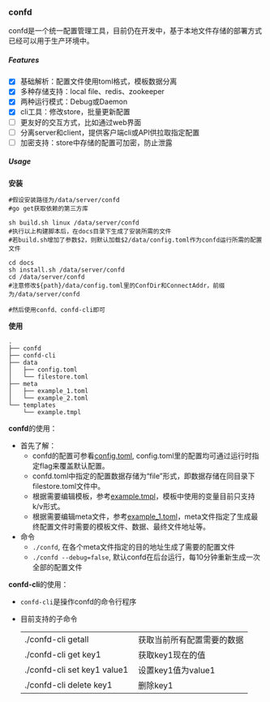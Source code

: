 ### confd

confd是一个统一配置管理工具，目前仍在开发中，基于本地文件存储的部署方式已经可以用于生产环境中。

##### Features

- [x] 基础解析：配置文件使用toml格式，模板数据分离
- [x] 多种存储支持：local file、redis、zookeeper
- [x] 两种运行模式：Debug或Daemon
- [x] cli工具：修改store，批量更新配置
- [ ] 更友好的交互方式，比如通过web界面
- [ ] 分离server和client，提供客户端cli或API供拉取指定配置
- [ ] 加密支持：store中存储的配置可加密，防止泄露

##### Usage

**安装**

```
#假设安装路径为/data/server/confd
#go get获取依赖的第三方库 

sh build.sh linux /data/server/confd
#执行以上构建脚本后，在docs目录下生成了安装所需的文件
#若build.sh增加了参数$2，则默认加载$2/data/config.toml作为confd运行所需的配置文件

cd docs
sh install.sh /data/server/confd
cd /data/server/confd 
#注意修改${path}/data/config.toml里的ConfDir和ConnectAddr，前缀为/data/server/confd

#然后使用confd、confd-cli即可
```

**使用**

```
.
├── confd
├── confd-cli
├── data
│   ├── config.toml
│   └── filestore.toml
├── meta
│   ├── example_1.toml
│   └── example_2.toml
└── templates
    └── example.tmpl
```


**confd**的使用：

- 首先了解：
    - confd的配置可参看[config.toml](./docs/files/config.toml), config.toml里的配置均可通过运行时指定flag来覆盖默认配置。
    - confd.toml中指定的配置数据存储为“file”形式，即数据存储在同目录下filestore.toml文件中。
    - 根据需要编辑模板，参考[example.tmpl](docs/files/example.tmpl)，模板中使用的变量目前只支持k/v形式。
    - 根据需要编辑meta文件，参考[example_1.toml](docs/files/example_1.toml)，meta文件指定了生成最终配置文件时需要的模板文件、数据、最终文件地址等。
- 命令
    - `./confd`, 在各个meta文件指定的目的地址生成了需要的配置文件
    - `./confd --debug=false`, 默认confd在后台运行，每10分钟重新生成一次全部的配置文件

**confd-cli**的使用：

- `confd-cli`是操作confd的命令行程序
- 目前支持的子命令

	<table>
    	<tr>
        	<td width="50%">./confd-cli getall</td>
        	<td width="50%">获取当前所有配置需要的数据</td>
    	</tr>
    	<tr>
        	<td width="50%">./confd-cli get key1</td>
        	<td width="50%">获取key1现在的值</td>
    	</tr>
    	<tr>
        	<td width="50%">./confd-cli set key1 value1</td>
        	<td width="50%">设置key1值为value1</td>
    	</tr>
    	<tr>
        	<td width="50%">./confd-cli delete key1</td>
        	<td width="50%">删除key1</td>
    	</tr>
	</table>

